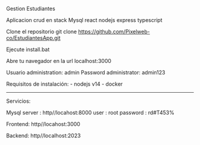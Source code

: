 Gestion Estudiantes 

Aplicacion crud en stack Mysql react nodejs express typescript


Clone el repositorio
git clone https://github.com/Pixelweb-co/EstudiantesApp.git

Ejecute install.bat

Abre tu navegador en la url localhost:3000

Usuario administration: admin
Password administrator: admin123

Requisitos de instalación: 
          - nodejs v14
          - docker

<hr/>

Servicios:

Mysql server : http//locahost:8000 
user : root
password : rd#T453%

Frontend: http//locahost:3000

Backend: http//localhost:2023


